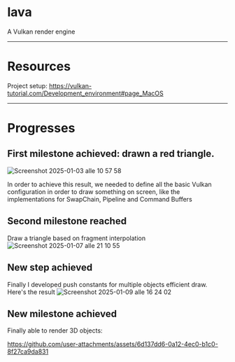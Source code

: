 # lava
A Vulkan render engine

---
# Resources

Project setup: https://vulkan-tutorial.com/Development_environment#page_MacOS

---
# Progresses
## First milestone achieved: drawn a red triangle.
![Screenshot 2025-01-03 alle 10 57 58](https://github.com/user-attachments/assets/c84dc548-9182-4324-888f-97ccf2b0422e)

In order to achieve this result, we needed to define all the basic Vulkan configuration in order to draw something on screen, like the implementations for SwapChain, Pipeline and Command Buffers

## Second milestone reached
Draw a triangle based on fragment interpolation
![Screenshot 2025-01-07 alle 21 10 55](https://github.com/user-attachments/assets/86f8a6dd-f550-4ca9-b06f-0397838a1589)

## New step achieved
Finally I developed push constants for multiple objects efficient draw. Here's the result
![Screenshot 2025-01-09 alle 16 24 02](https://github.com/user-attachments/assets/2fb756bb-8fad-4ed6-9b58-15efcc700991)

## New milestone achieved
Finally able to render 3D objects:

https://github.com/user-attachments/assets/6d137dd6-0a12-4ec0-b1c0-8f27ca9da831


